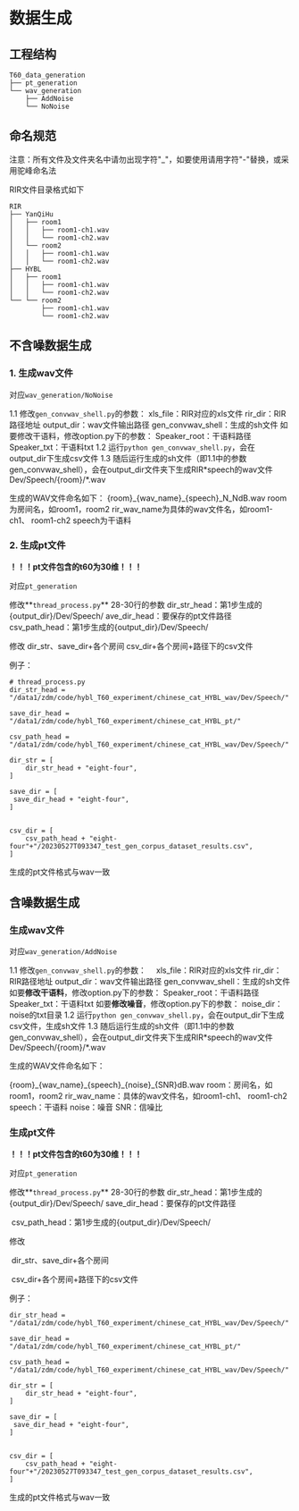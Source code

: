 # 数据生成

## 工程结构

```
T60_data_generation
├── pt_generation
└── wav_generation
    ├── AddNoise
    └── NoNoise
```

## 命名规范

注意：所有文件及文件夹名中请勿出现字符"_"，如要使用请用字符"-"替换，或采用驼峰命名法

RIR文件目录格式如下

```
RIR
├── YanQiHu
│   ├── room1
│   │   ├── room1-ch1.wav
│   │   └── room1-ch2.wav
│   └── room2
│   │   ├── room1-ch1.wav
│   │   └── room1-ch2.wav
├── HYBL
│   ├── room1
│   │   ├── room1-ch1.wav
│   │   └── room1-ch2.wav
└── └── room2
        ├── room1-ch1.wav
        └── room1-ch2.wav
```

## 不含噪数据生成

### 1. 生成wav文件

对应`wav_generation/NoNoise`

1.1 修改`gen_convwav_shell.py`的参数：
xls_file：RIR对应的xls文件
rir_dir：RIR路径地址
output_dir：wav文件输出路径
gen_convwav_shell：生成的sh文件
如要修改干语料，修改option.py下的参数：
Speaker_root：干语料路径
Speaker_txt：干语料txt
1.2 运行`python gen_convwav_shell.py`，会在output_dir下生成csv文件
1.3 随后运行生成的sh文件（即1.1中的参数gen_convwav_shell），会在output_dir文件夹下生成RIR\*speech的wav文件Dev/Speech/{room}/*.wav

生成的WAV文件命名如下：
{room}\_{wav_name}\_{speech}_N_NdB.wav
  room为房间名，如room1，room2
  rir_wav_name为具体的wav文件名，如room1-ch1、 room1-ch2
  speech为干语料

### 2. 生成pt文件

**！！！pt文件包含的t60为30维！！！**

对应`pt_generation`

修改**`thread_process.py`** 28-30行的参数
  dir_str_head：第1步生成的{output_dir}/Dev/Speech/
  ave_dir_head：要保存的pt文件路径
  csv_path_head：第1步生成的{output_dir}/Dev/Speech/

修改
  dir_str、save_dir+各个房间
  csv_dir+各个房间+路径下的csv文件

例子：

```
# thread_process.py
dir_str_head = "/data1/zdm/code/hybl_T60_experiment/chinese_cat_HYBL_wav/Dev/Speech/"

save_dir_head = "/data1/zdm/code/hybl_T60_experiment/chinese_cat_HYBL_pt/"

csv_path_head = "/data1/zdm/code/hybl_T60_experiment/chinese_cat_HYBL_wav/Dev/Speech/" 

dir_str = [ 
	dir_str_head + "eight-four",
]

save_dir = [
 save_dir_head + "eight-four",
]


csv_dir = [
	csv_path_head + "eight-four"+"/20230527T093347_test_gen_corpus_dataset_results.csv",
]
```

生成的pt文件格式与wav一致

## 含噪数据生成

### 生成wav文件

对应`wav_generation/AddNoise`

1.1 修改`gen_convwav_shell.py`的参数：
&emsp;xls_file：RIR对应的xls文件
  rir_dir：RIR路径地址
  output_dir：wav文件输出路径
  gen_convwav_shell：生成的sh文件
  如要**修改干语料**，修改option.py下的参数：
  Speaker_root：干语料路径
  Speaker_txt：干语料txt
  如要**修改噪音**，修改option.py下的参数：
  noise_dir：noise的txt目录
1.2 运行`python gen_convwav_shell.py`，会在output_dir下生成csv文件，生成sh文件
1.3 随后运行生成的sh文件（即1.1中的参数gen_convwav_shell），会在output_dir文件夹下生成RIR\*speech的wav文件Dev/Speech/{room}/*.wav

生成的WAV文件命名如下：

{room}\_{wav_name}\_{speech}\_{noise}_{SNR}dB.wav
room：房间名，如room1，room2
rir_wav_name：具体的wav文件名，如room1-ch1、 room1-ch2
speech：干语料
noise：噪音
SNR：信噪比

### 生成pt文件

**！！！pt文件包含的t60为30维！！！**

对应`pt_generation`

修改**`thread_process.py`** 28-30行的参数
dir_str_head：第1步生成的{output_dir}/Dev/Speech/
save_dir_head：要保存的pt文件路径

​	csv_path_head：第1步生成的{output_dir}/Dev/Speech/

修改

​	dir_str、save_dir+各个房间

​	csv_dir+各个房间+路径下的csv文件

例子：

```
dir_str_head = "/data1/zdm/code/hybl_T60_experiment/chinese_cat_HYBL_wav/Dev/Speech/"

save_dir_head = "/data1/zdm/code/hybl_T60_experiment/chinese_cat_HYBL_pt/"

csv_path_head = "/data1/zdm/code/hybl_T60_experiment/chinese_cat_HYBL_wav/Dev/Speech/" 

dir_str = [ 
	dir_str_head + "eight-four",
]

save_dir = [
 save_dir_head + "eight-four",
]


csv_dir = [
	csv_path_head + "eight-four"+"/20230527T093347_test_gen_corpus_dataset_results.csv",
]
```

生成的pt文件格式与wav一致

